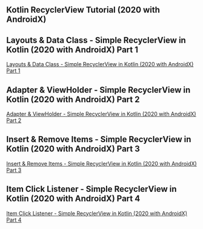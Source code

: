 ## Kotlin RecyclerView Tutorial (2020 with AndroidX)
## Layouts & Data Class - Simple RecyclerView in Kotlin (2020 with AndroidX) Part 1
[Layouts & Data Class - Simple RecyclerView in Kotlin (2020 with AndroidX) Part 1](https://www.youtube.com/watch?v=6Gm3eMG8KqI&list=PLrnPJCHvNZuCqEyW_LVTM9r6NnyGD4Db8)  
  
## Adapter & ViewHolder - Simple RecyclerView in Kotlin (2020 with AndroidX) Part 2
[Adapter & ViewHolder - Simple RecyclerView in Kotlin (2020 with AndroidX) Part 2](https://www.youtube.com/watch?v=afl_i6uvvU0&list=PLrnPJCHvNZuCqEyW_LVTM9r6NnyGD4Db8&index=2)  
  
## Insert & Remove Items - Simple RecyclerView in Kotlin (2020 with AndroidX) Part 3
[Insert & Remove Items - Simple RecyclerView in Kotlin (2020 with AndroidX) Part 3](https://www.youtube.com/watch?v=XyQvoONPMng&list=PLrnPJCHvNZuCqEyW_LVTM9r6NnyGD4Db8&index=3)  
  
## Item Click Listener - Simple RecyclerView in Kotlin (2020 with AndroidX) Part 4
[Item Click Listener - Simple RecyclerView in Kotlin (2020 with AndroidX) Part 4](https://www.youtube.com/watch?v=wKFJsrdiGS8&list=PLrnPJCHvNZuCqEyW_LVTM9r6NnyGD4Db8&index=4)  
  